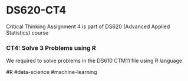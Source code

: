 # DS620-CT4
Critical Thinking Assignment 4 is part of DS620 (Advanced Applied Statistics) course

### CT4: Solve 3 Problems using R

We required to solve problems in the DS610 CTM11 file using R language

#R #data-science #machine-learning

